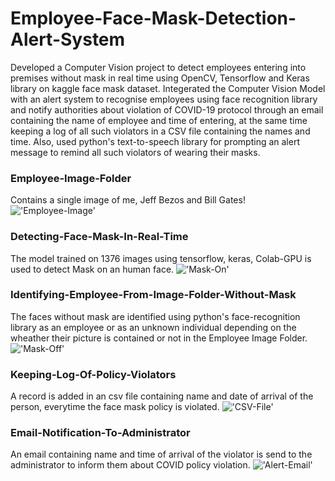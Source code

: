 # Employee-Face-Mask-Detection-Alert-System
Developed a Computer Vision project to detect employees entering into premises without mask in real time using OpenCV, Tensorflow and Keras library on kaggle face mask dataset. Integerated the Computer Vision Model with an alert system to recognise employees using face recognition library and notify authorities about violation of COVID-19 protocol through an email containing the name of employee and time of entering, at the same time keeping a log of all such violators in a CSV file containing the names and time. Also, used python's text-to-speech library for prompting an alert message to remind all such violators of wearing their masks.

### Employee-Image-Folder
Contains a single image of me, Jeff Bezos and Bill Gates!
!['Employee-Image'](https://github.com/sumitkumar109/Employee-Face-Mask-Detection-Alert-System/Screenshots/blob/main/Screenshot3.png?raw=true)

### Detecting-Face-Mask-In-Real-Time
The model trained on 1376 images using tensorflow, keras, Colab-GPU is used to detect Mask on an human face.
!['Mask-On'](https://github.com/sumitkumar109/Employee-Face-Mask-Detection-Alert-System/Screenshots/blob/main/Screenshot1.png?raw=true)

### Identifying-Employee-From-Image-Folder-Without-Mask
The faces without mask are identified using python's face-recognition library as an employee or as an unknown individual depending on the wheather their picture is contained or not in the Employee Image Folder.
!['Mask-Off'](https://github.com/sumitkumar109/Employee-Face-Mask-Detection-Alert-System/Screenshots/blob/main/Screenshot2.png?raw=true)

### Keeping-Log-Of-Policy-Violators
A record is added in an csv file containing name and date of arrival of the person, everytime the face mask policy is violated.
!['CSV-File'](https://github.com/sumitkumar109/Employee-Face-Mask-Detection-Alert-System/Screenshots/blob/main/Screenshot4.png?raw=true)

### Email-Notification-To-Administrator
An email containing name and time of arrival of the violator is send to the administrator to inform them about COVID policy violation.
!['Alert-Email'](https://github.com/sumitkumar109/Employee-Face-Mask-Detection-Alert-System/Screenshots/blob/main/Screenshot5.png?raw=true)
